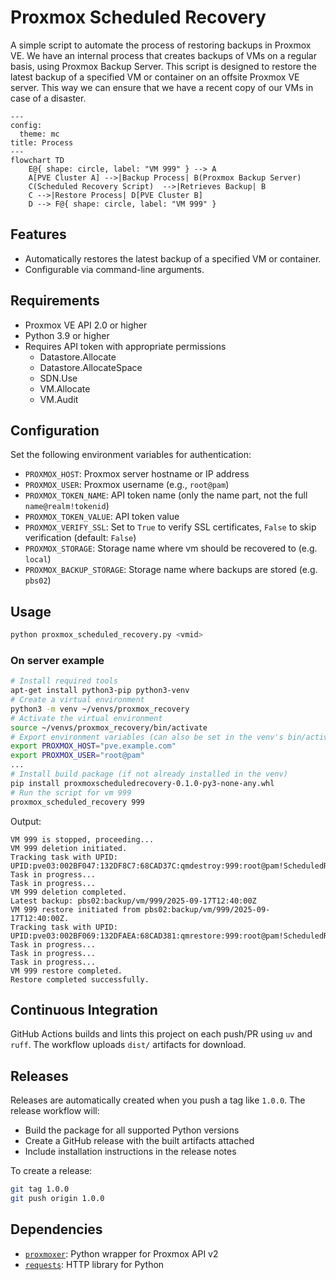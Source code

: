 # Proxmox Scheduled Recovery

A simple script to automate the process of restoring backups in Proxmox VE.
We have an internal process that creates backups of VMs on a regular basis, using Proxmox Backup Server.
This script is designed to restore the latest backup of a specified VM or container on an offsite Proxmox VE server.
This way we can ensure that we have a recent copy of our VMs in case of a disaster.

```mermaid
---
config:
  theme: mc
title: Process
---
flowchart TD
    E@{ shape: circle, label: "VM 999" } --> A
    A[PVE Cluster A] -->|Backup Process| B(Proxmox Backup Server)
    C(Scheduled Recovery Script)  -->|Retrieves Backup| B
    C -->|Restore Process| D[PVE Cluster B]
    D --> F@{ shape: circle, label: "VM 999" }
```

## Features
- Automatically restores the latest backup of a specified VM or container.
- Configurable via command-line arguments.

## Requirements
- Proxmox VE API 2.0 or higher
- Python 3.9 or higher
- Requires API token with appropriate permissions
    - Datastore.Allocate
    - Datastore.AllocateSpace
    - SDN.Use
    - VM.Allocate
    - VM.Audit

## Configuration
Set the following environment variables for authentication:
- `PROXMOX_HOST`: Proxmox server hostname or IP address
- `PROXMOX_USER`: Proxmox username (e.g., `root@pam`)
- `PROXMOX_TOKEN_NAME`: API token name (only the name part, not the full `name@realm!tokenid`)
- `PROXMOX_TOKEN_VALUE`: API token value
- `PROXMOX_VERIFY_SSL`: Set to `True` to verify SSL certificates, `False` to skip verification (default: `False`)
- `PROXMOX_STORAGE`: Storage name where vm should be recovered to (e.g. `local`)
- `PROXMOX_BACKUP_STORAGE`: Storage name where backups are stored (e.g. `pbs02`)

## Usage
```bash
python proxmox_scheduled_recovery.py <vmid>
```

### On server example
```bash
# Install required tools
apt-get install python3-pip python3-venv
# Create a virtual environment
python3 -m venv ~/venvs/proxmox_recovery
# Activate the virtual environment
source ~/venvs/proxmox_recovery/bin/activate
# Export environment variables (can also be set in the venv's bin/activate script)
export PROXMOX_HOST="pve.example.com"
export PROXMOX_USER="root@pam"
...
# Install build package (if not already installed in the venv)
pip install proxmoxscheduledrecovery-0.1.0-py3-none-any.whl 
# Run the script for vm 999
proxmox_scheduled_recovery 999
```

Output:
```
VM 999 is stopped, proceeding...
VM 999 deletion initiated.
Tracking task with UPID: UPID:pve03:002BF047:132DF8C7:68CAD37C:qmdestroy:999:root@pam!ScheduledRecovery:
Task in progress...
Task in progress...
VM 999 deletion completed.
Latest backup: pbs02:backup/vm/999/2025-09-17T12:40:00Z
VM 999 restore initiated from pbs02:backup/vm/999/2025-09-17T12:40:00Z.
Tracking task with UPID: UPID:pve03:002BF069:132DFAEA:68CAD381:qmrestore:999:root@pam!ScheduledRecovery:
Task in progress...
Task in progress...
Task in progress...
VM 999 restore completed.
Restore completed successfully.
```

## Continuous Integration
GitHub Actions builds and lints this project on each push/PR using `uv` and `ruff`.
The workflow uploads `dist/` artifacts for download.

## Releases
Releases are automatically created when you push a tag like `1.0.0`.
The release workflow will:
- Build the package for all supported Python versions
- Create a GitHub release with the built artifacts attached
- Include installation instructions in the release notes

To create a release:
```bash
git tag 1.0.0
git push origin 1.0.0
```


## Dependencies
- [`proxmoxer`](https://github.com/proxmoxer/proxmoxer/): Python wrapper for Proxmox API v2
- [`requests`](https://pypi.org/project/requests/): HTTP library for Python
